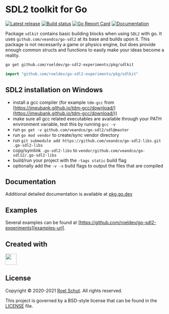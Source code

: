 SDL2 toolkit for Go
===================
[![Latest release][latest-release-img]][latest-release-url]
[![Build status][build-status-img]][build-status-url]
[![Go Report Card][report-img]][report-url]
[![Documentation][doc-img]][doc-url]

[latest-release-img]: https://img.shields.io/github/release/roeldev/go-sdl2-kit.svg?label=latest

[latest-release-url]: https://github.com/roeldev/go-sdl2-experiments/pkg/sdlkit/releases

[build-status-img]: https://github.com/roeldev/go-sdl2-experiments/pkg/sdlkit/workflows/Go/badge.svg

[build-status-url]: https://github.com/roeldev/go-sdl2-experiments/pkg/sdlkit/actions?query=workflow%3ATest

[report-img]: https://goreportcard.com/badge/github.com/roeldev/go-sdl2-experiments/pkg/sdlkit

[report-url]: https://goreportcard.com/report/github.com/roeldev/go-sdl2-experiments/pkg/sdlkit

[doc-img]: https://godoc.org/github.com/roeldev/go-sdl2-experiments/pkg/sdlkit?status.svg

[doc-url]: https://pkg.go.dev/github.com/roeldev/go-sdl2-experiments/pkg/sdlkit

[examples-url]: https://github.com/roeldev/go-sdl2-experiments


Package `sdlkit` contains basic building blocks when using `SDL2` with go. It
uses `github.com/veandco/go-sdl2` at its base and builds upon it. This package is not necessarily a
game or physics engine, but does provide enough common structs and functions to easily make your
ideas become a reality.

```sh
go get github.com/roeldev/go-sdl2-experiments/pkg/sdlkit
```

```go
import "github.com/roeldev/go-sdl2-experiments/pkg/sdlkit"
```

## SDL2 installation on Windows

- install a gcc compiler (for example `tdm-gcc`
  from [https://jmeubank.github.io/tdm-gcc/download/](https://jmeubank.github.io/tdm-gcc/download/))
- make sure all gcc related executables are available through your PATH environment variable, test
  this by running `gcc -v`
- run `go get -v github.com/veandco/go-sdl2/sdl@master`
- run `go mod vendor` to create/sync vendor directory
- run `git submodule add https://github.com/veandco/go-sdl2-libs.git .go-sdl2-libs`
- copy/symlink `.go-sdl2-libs`
  to `vendor/github.com/veandco/go-sdl12/.go-sdl2-libs`
- build/run your project with the `-tags static` build flag
- optionally add the `-v -x` build flags to output the files that are compiled

## Documentation
Additional detailed documentation is available at [pkg.go.dev][doc-url]

## Examples
Several examples can be found at [https://github.com/roeldev/go-sdl2-experiments][examples-url].

## Created with
<a href="https://www.jetbrains.com/?from=roeldev" target="_blank"><img src="https://pbs.twimg.com/profile_images/1206615658638856192/eiS7UWLo_400x400.jpg" width="35" /></a>

## License
Copyright © 2020-2021 [Roel Schut](https://roelschut.nl). All rights reserved.

This project is governed by a BSD-style license that can be found in the [LICENSE](LICENSE) file.
